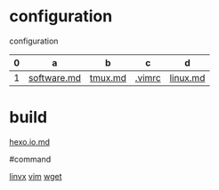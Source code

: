 # configuration
configuration

0|a|b|c|d
---|---|---|---|---
1|[software.md](https://github.com/hoseahsu/configuration/blob/master/config/software.md)|[tmux.md](https://github.com/hoseahsu/configuration/blob/master/config/tmux.md)|[.vimrc](https://github.com/hoseahsu/configuration/blob/master/config/.vimrc)|[linux.md](https://github.com/hoseahsu/configuration/blob/master/config/linux.md)

# build

[hexo.io.md](https://github.com/hoseahsu/configuration/blob/master/build/hexo.io.md)
[]()
[]()
[]()

#command

[linvx](https://github.com/hoseahsu/configuration/blob/master/command/linux.md)
[vim](https://github.com/hoseahsu/configuration/blob/master/command/vim.md)
[wget](https://github.com/hoseahsu/configuration/blob/master/command/wget.md)
[]()
